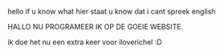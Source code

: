 hello if u know what hier staat u know dat i cant spreek english

HALLO NU PROGRAMEER IK OP DE GOEIE WEBSITE.

ik doe het nu een extra keer voor iloverichel :D


